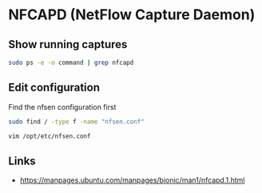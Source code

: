 # NFCAPD (NetFlow Capture Daemon)

## Show running captures

```bash
sudo ps -e -o command | grep nfcapd
```

## Edit configuration

Find the nfsen configuration first

```bash
sudo find / -type f -name "nfsen.conf"
```

```bash
vim /opt/etc/nfsen.conf
```

## Links
- <https://manpages.ubuntu.com/manpages/bionic/man1/nfcapd.1.html>
